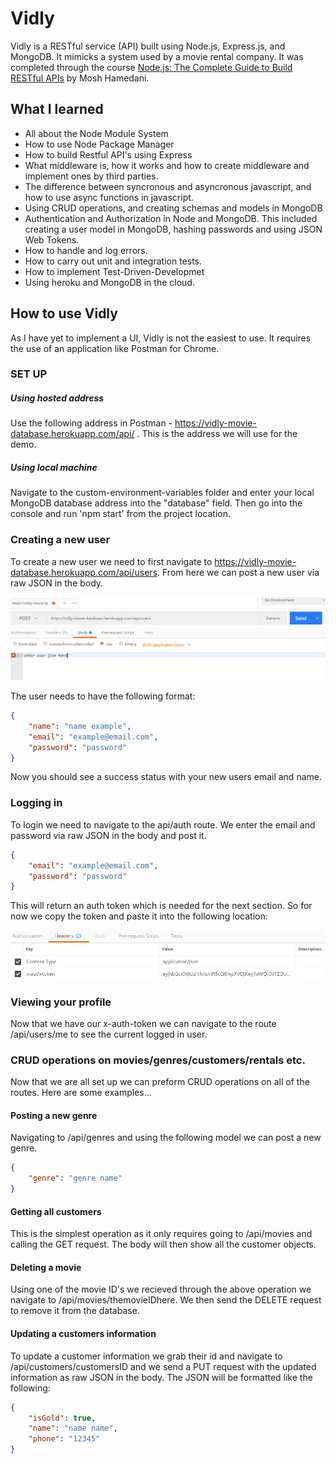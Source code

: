 # Vidly
Vidly is a RESTful service (API) built using Node.js, Express.js, and MongoDB. It mimicks a system used by a movie rental company. It was completed through the course [Node.js: The Complete Guide to Build RESTful APIs](https://www.udemy.com/nodejs-master-class/ "Node.js: The Complete Guide to Build RESTful APIs") by Mosh Hamedani.

## What I learned
- All about the Node Module System 
- How to use Node Package Manager
- How to build Restful API's using Express
- What middleware is, how it works and how to create middleware and implement ones by third parties.
- The difference between syncronous and asyncronous javascript, and how to use async functions in javascript.
- Using CRUD operations, and creating schemas and models in MongoDB
- Authentication and Authorization in Node and MongoDB. This included creating a user model in MongoDB, hashing passwords and using JSON Web Tokens.
- How to handle and log errors.
- How to carry out unit and integration tests.
- How to implement Test-Driven-Developmet
- Using heroku and MongoDB in the cloud.

## How to use Vidly
As I have yet to implement a UI, Vidly is not the easiest to use. It requires the use of an application like Postman for Chrome. 

### SET UP
##### Using hosted address
Use the following address in Postman - https://vidly-movie-database.herokuapp.com/api/ . This is the address we will use for the demo.
##### Using local machine
Navigate to the custom-environment-variables folder and enter your local MongoDB database address into the "database" field. Then go into the console and run 'npm start' from the project location.


### Creating a new user
To create a new user we need to first navigate to https://vidly-movie-database.herokuapp.com/api/users. From here we can post a new user via raw JSON in the body.

![Input location on Postman](demo_img/input_location.PNG)

The user needs to have the following format:
```json
{
	"name": "name example",
	"email": "example@email.com",
	"password": "password"
}
```

Now you should see a success status with your new users email and name.

### Logging in
To login we need to navigate to the api/auth route. We enter the email and password via raw JSON in the body and post it.

```json
{
	"email": "example@email.com",
	"password": "password"
}
```

This will return an auth token which is needed for the next section. So for now we copy the token and paste it into the following location:

![x-auth-token location](demo_img/token_location.PNG)

### Viewing your profile
Now that we have our x-auth-token we can navigate to the route /api/users/me to see the current logged in user.

### CRUD operations on movies/genres/customers/rentals etc.
Now that we are all set up we can preform CRUD operations on all of the routes. Here are some examples...

#### Posting a new genre
Navigating to /api/genres and using the following model we can post a new genre.
```json
{
	"genre": "genre name"
}
```

#### Getting all customers
This is the simplest operation as it only requires going to /api/movies and calling the GET request. The body will then show all the customer objects.

#### Deleting a movie
Using one of the movie ID's we recieved through the above operation we navigate to /api/movies/themovieIDhere. We then send the DELETE request to remove it from the database.

#### Updating a customers information
To update a customer information we grab their id and navigate to /api/customers/customersID and we send a PUT request with the updated information as raw JSON in the body. The JSON will be formatted like the following:
```json
{
	"isGold": true,
	"name": "name name",
	"phone": "12345"
}
```

